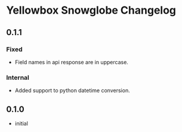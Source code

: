 # Yellowbox Snowglobe Changelog
## 0.1.1
### Fixed
* Field names in api response are in uppercase.
### Internal
* Added support to python datetime conversion.
## 0.1.0
* initial
